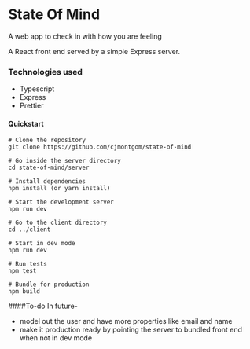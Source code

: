 # State Of Mind
A web app to check in with how you are feeling

A React front end served by a simple Express server.

### Technologies used

- Typescript
- Express
- Prettier


#### Quickstart

```
# Clone the repository
git clone https://github.com/cjmontgom/state-of-mind

# Go inside the server directory
cd state-of-mind/server

# Install dependencies
npm install (or yarn install)

# Start the development server
npm run dev

# Go to the client directory
cd ../client

# Start in dev mode
npm run dev

# Run tests
npm test

# Bundle for production
npm build
```


####To-do
 In future- 
 - model out the user and have more properties like email and name
 - make it production ready by pointing the server to bundled front end when not in dev mode

